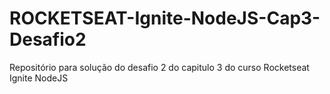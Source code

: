 # ROCKETSEAT-Ignite-NodeJS-Cap3-Desafio2
Repositório para solução do desafio 2 do capitulo 3 do curso Rocketseat Ignite NodeJS
